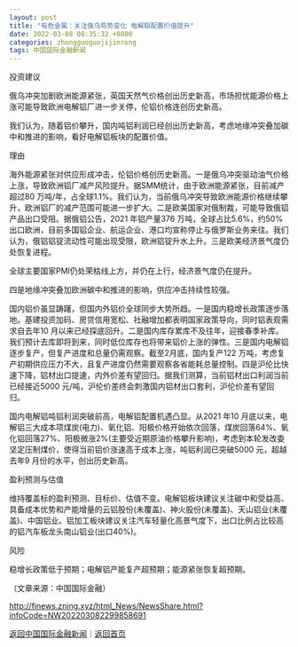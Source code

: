 ```yaml
---
layout: post
title: "有色金属：关注俄乌局势变化 电解铝配置价值提升"
date: 2022-03-08 08:35:32 +0800
categories: zhongguoguojijinrong
tags: 中国国际金融新闻
---
```

<p>投资建议</p>
 <p>俄乌冲突加剧欧洲能源紧张，英国天然气价格创出历史新高，市场担忧能源价格上涨可能导致欧洲电解铝厂进一步关停，伦铝价格连创历史新高。</p>
 <p>我们认为，随着铝价攀升，国内吨铝利润已经创出历史新高，考虑地缘冲突叠加碳中和推进的影响，看好电解铝板块的配置价值。</p>
 <p>理由</p>
 <p>海外能源紧张对供应形成冲击，伦铝价格创历史新高。一是俄乌冲突驱动油气价格上涨，导致欧洲铝厂减产风险提升。据SMM统计，由于欧洲能源紧张，目前减产超过80 万吨/年，占全球1.1%。我们认为，当前俄乌冲突导致欧洲能源价格继续攀升，欧洲铝厂的减产范围可能进一步扩大。二是欧美国家对俄制裁，可能导致俄铝产品出口受阻。据俄铝公告，2021 年铝产量376 万吨，全球占比5.6%，约50%出口欧洲，目前多国铝企业、航运企业、港口均宣称停止与俄罗斯业务来往。我们认为，俄铝铝锭流动性可能出现受限，欧洲铝锭升水上升。三是欧美经济景气度仍处恢复进程。</p>
 <p>全球主要国家PMI仍处荣枯线上方，并仍在上行，经济景气度仍在提升。</p>
 <p>四是地缘冲突叠加欧洲碳中和推进的影响，供应冲击持续性较强。</p>
 <p>国内铝价虽显踌躇，但国内外铝价全球同步大势所趋。一是国内稳增长政策逐步落地。基建投资加码、房贷信用宽松、社融增加都表明国家政策导向，同时铝表观需求自去年10 月以来已经探底回升。二是国内库存累库不及往年，迎接春季补库。我们预计去库即将到来，同时低位库存也将带来铝价上涨的弹性。三是国内电解铝逐步复产，但复产进度和总量仍需观察。截至2月底，国内复产122 万吨，考虑复产初期供应压力不大，且复产进度仍然需要观察各省能耗总量控制。四是沪伦比快速下降，铝材出口提速，内外价差有望回归。据我们测算，当前铝材出口利润当前已经接近5000 元/吨，沪伦价差终会刺激国内铝材出口套利，沪伦价差有望回归。</p>
 <p>国内电解铝吨铝利润突破前高，电解铝配置机遇凸显。从2021 年10 月底以来，电解铝三大成本项煤炭(电力)、氧化铝、阳极价格开始依次回落，煤炭回落64%、氧化铝回落27%、阳极微涨2%(主要受近期原油价格攀升影响)，考虑到本轮发改委坚定压制煤价，使得当前铝价涨速高于成本上涨，吨铝利润已突破5000 元，超越去年9 月份的水平，创出历史新高。</p>
 <p>盈利预测与估值</p>
 <p>维持覆盖标的盈利预测、目标价、估值不变。电解铝板块建议关注碳中和受益高、具备成本优势和产能增量的云铝股份(未覆盖)、神火股份(未覆盖)、天山铝业(未覆盖)、中国铝业。铝加工板块建议关注汽车轻量化高景气度下，出口比例占比较高的铝汽车板龙头南山铝业(出口40%)。</p>
 <p>风险</p>
 <p>稳增长政策低于预期；电解铝产能复产超预期；能源紧张恢复超预期。</p><p class="em_media">（文章来源：中国国际金融）</p>

<http://finews.zning.xyz/html_News/NewsShare.html?infoCode=NW202203082299858691>

[返回中国国际金融新闻](//finews.withounder.com/category/zhongguoguojijinrong.html)｜[返回首页](//finews.withounder.com/)